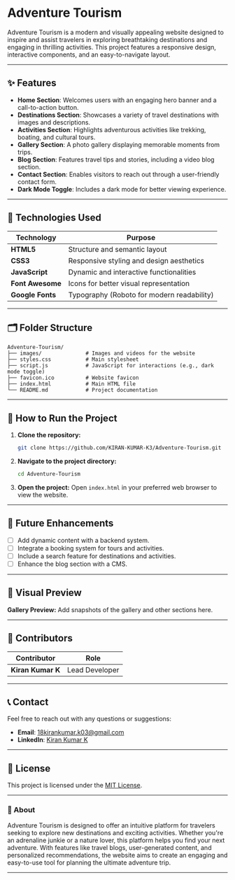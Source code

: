# Adventure Tourism

Adventure Tourism is a modern and visually appealing website designed to inspire and assist travelers in exploring breathtaking destinations and engaging in thrilling activities. This project features a responsive design, interactive components, and an easy-to-navigate layout.

---

## ✨ Features

- **Home Section**: Welcomes users with an engaging hero banner and a call-to-action button.
- **Destinations Section**: Showcases a variety of travel destinations with images and descriptions.
- **Activities Section**: Highlights adventurous activities like trekking, boating, and cultural tours.
- **Gallery Section**: A photo gallery displaying memorable moments from trips.
- **Blog Section**: Features travel tips and stories, including a video blog section.
- **Contact Section**: Enables visitors to reach out through a user-friendly contact form.
- **Dark Mode Toggle**: Includes a dark mode for better viewing experience.

---

## 🔧 Technologies Used

| **Technology**   | **Purpose**                              |
|-------------------|------------------------------------------|
| **HTML5**         | Structure and semantic layout            |
| **CSS3**          | Responsive styling and design aesthetics |
| **JavaScript**    | Dynamic and interactive functionalities  |
| **Font Awesome**  | Icons for better visual representation   |
| **Google Fonts**  | Typography (Roboto for modern readability)|

---

## 🗂 Folder Structure

```plaintext
Adventure-Tourism/
├── images/              # Images and videos for the website
├── styles.css           # Main stylesheet
├── script.js            # JavaScript for interactions (e.g., dark mode toggle)
├── favicon.ico          # Website favicon
├── index.html           # Main HTML file
└── README.md            # Project documentation
```

---

## 🚀 How to Run the Project

1. **Clone the repository:**
   ```bash
   git clone https://github.com/KIRAN-KUMAR-K3/Adventure-Tourism.git
   ```

2. **Navigate to the project directory:**
   ```bash
   cd Adventure-Tourism
   ```

3. **Open the project:**
   Open `index.html` in your preferred web browser to view the website.

---

## 🎯 Future Enhancements

- [ ] Add dynamic content with a backend system.
- [ ] Integrate a booking system for tours and activities.
- [ ] Include a search feature for destinations and activities.
- [ ] Enhance the blog section with a CMS.

---

## 📸 Visual Preview

**Gallery Preview:**  Add snapshots of the gallery and other sections here.

---

## 🤝 Contributors

| **Contributor**   | **Role**           |
|--------------------|--------------------|
| **Kiran Kumar K**  | Lead Developer     |

---

## 📞 Contact

Feel free to reach out with any questions or suggestions:

- **Email**: [18kirankumar.k03@gmail.com](mailto:18kirankumar.k03@gmail.com)
- **LinkedIn**: [Kiran Kumar K](https://www.linkedin.com/in/kiran-kumar-k3)

---

## 📄 License

This project is licensed under the [MIT License](LICENSE).

---

### 🎡 About
Adventure Tourism is designed to offer an intuitive platform for travelers seeking to explore new destinations and exciting activities. Whether you're an adrenaline junkie or a nature lover, this platform helps you find your next adventure. With features like travel blogs, user-generated content, and personalized recommendations, the website aims to create an engaging and easy-to-use tool for planning the ultimate adventure trip.

---

